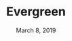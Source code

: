 ---
date: March 8, 2019
title: Evergreen
company: Segment
link: https://evergreen.segment.com/
image: images/systems/evergreen.jpg
description: Evergreen is a React UI Framework for building ambitious products on the web. Brought to you by Segment.

---